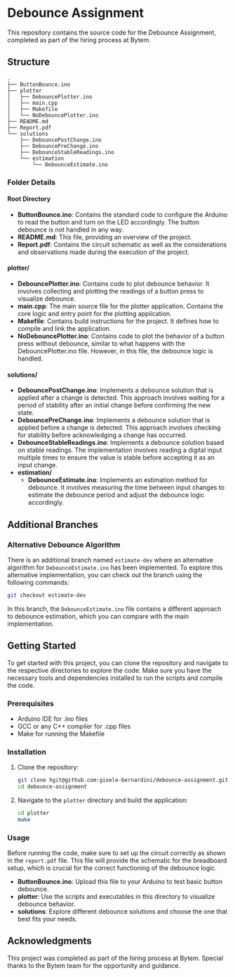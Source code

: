 # Debounce Assignment

This repository contains the source code for the Debounce Assignment, completed as part of the hiring process at Bytem.

## Structure

```
.
├── ButtonBounce.ino
├── plotter
│   ├── DebouncePlotter.ino
│   ├── main.cpp
│   ├── Makefile
│   └── NoDebouncePlotter.ino
├── README.md
├── Report.pdf
└── solutions
    ├── DebouncePostChange.ino
    ├── DebouncePreChange.ino
    ├── DebounceStableReadings.ino
    └── estimation
        └── DebounceEstimate.ino
```

### Folder Details

#### Root Directory

- **ButtonBounce.ino**: Contains the standard code to configure the Arduino to read the button and turn on the LED accordingly. The button debounce is not handled in any way.
- **README.md**: This file, providing an overview of the project.
- **Report.pdf**: Contains the circuit schematic as well as the considerations and observations made during the execution of the project.

#### plotter/

- **DebouncePlotter.ino**: Contains code to plot debounce behavior. It involves collecting and plotting the readings of a button press to visualize debounce.
- **main.cpp**: The main source file for the plotter application. Contains the core logic and entry point for the plotting application.
- **Makefile**: Contains build instructions for the project. It defines how to compile and link the application.
- **NoDebouncePlotter.ino**: Contains code to plot the behavior of a button press without debounce, similar to what happens with the DebouncePlotter.ino file. However, in this file, the debounce logic is handled.

#### solutions/

- **DebouncePostChange.ino**: Implements a debounce solution that is applied after a change is detected. This approach involves waiting for a period of stability after an initial change before confirming the new state.
- **DebouncePreChange.ino**: Implements a debounce solution that is applied before a change is detected. This approach involves checking for stability before acknowledging a change has occurred.
- **DebounceStableReadings.ino**: Implements a debounce solution based on stable readings. The implementation involves reading a digital input multiple times to ensure the value is stable before accepting it as an input change.
- **estimation/**
  - **DebounceEstimate.ino**: Implements an estimation method for debounce. It involves measuring the time between input changes to estimate the debounce period and adjust the debounce logic accordingly.

## Additional Branches

### Alternative Debounce Algorithm

There is an additional branch named `estimate-dev` where an alternative algorithm for `DebounceEstimate.ino` has been implemented. To explore this alternative implementation, you can check out the branch using the following commands:

```sh
git checkout estimate-dev
```

In this branch, the `DebounceEstimate.ino` file contains a different approach to debounce estimation, which you can compare with the main implementation.

## Getting Started

To get started with this project, you can clone the repository and navigate to the respective directories to explore the code. Make sure you have the necessary tools and dependencies installed to run the scripts and compile the code.

### Prerequisites

- Arduino IDE for .ino files
- GCC or any C++ compiler for .cpp files
- Make for running the Makefile

### Installation

1. Clone the repository:
   ```sh
   git clone hgit@github.com:gioele-bernardini/debounce-assignment.git
   cd debounce-assignment
   ```

2. Navigate to the `plotter` directory and build the application:
   ```sh
   cd plotter
   make
   ```

### Usage

Before running the code, make sure to set up the circuit correctly as shown in the `report.pdf` file. This file will provide the schematic for the breadboard setup, which is crucial for the correct functioning of the debounce logic.

- **ButtonBounce.ino**: Upload this file to your Arduino to test basic button debounce.
- **plotter**: Use the scripts and executables in this directory to visualize debounce behavior.
- **solutions**: Explore different debounce solutions and choose the one that best fits your needs.

## Acknowledgments

This project was completed as part of the hiring process at Bytem.
Special thanks to the Bytem team for the opportunity and guidance.

